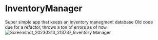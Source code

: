 # InventoryManager
Super simple app that keeps an inventory manegment database
Old code due for a refactor, throws a ton of errors as of now
 ![Screenshot_20230313_213737_Inventory Manager](https://user-images.githubusercontent.com/66290868/224895065-b5f15c0b-0860-4b38-b2cc-a56783edb6da.jpg)

